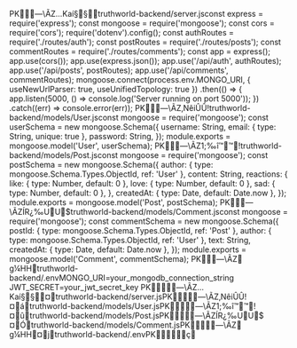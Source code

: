 PK—\ÃZ…Kaí§§truthworld-backend/server.jsconst express = require('express'); const mongoose = require('mongoose'); const cors = require('cors'); require('dotenv').config(); const authRoutes = require('./routes/auth'); const postRoutes = require('./routes/posts'); const commentRoutes = require('./routes/comments'); const app = express(); app.use(cors()); app.use(express.json()); app.use('/api/auth', authRoutes); app.use('/api/posts', postRoutes); app.use('/api/comments', commentRoutes); mongoose.connect(process.env.MONGO_URI, { useNewUrlParser: true, useUnifiedTopology: true }) .then(() => { app.listen(5000, () => console.log('Server running on port 5000')); }) .catch((err) => console.error(err)); PK—\ÃZ‚NêiÛÛ!truthworld-backend/models/User.jsconst mongoose = require('mongoose'); const userSchema = new mongoose.Schema({ username: String, email: { type: String, unique: true }, password: String, }); module.exports = mongoose.model('User', userSchema); PK—\ÃZ1;‰î™™!truthworld-backend/models/Post.jsconst mongoose = require('mongoose'); const postSchema = new mongoose.Schema({ author: { type: mongoose.Schema.Types.ObjectId, ref: 'User' }, content: String, reactions: { like: { type: Number, default: 0 }, love: { type: Number, default: 0 }, sad: { type: Number, default: 0 }, }, createdAt: { type: Date, default: Date.now }, }); module.exports = mongoose.model('Post', postSchema); PK—\ÃZÍR¿‰UU$truthworld-backend/models/Comment.jsconst mongoose = require('mongoose'); const commentSchema = new mongoose.Schema({ postId: { type: mongoose.Schema.Types.ObjectId, ref: 'Post' }, author: { type: mongoose.Schema.Types.ObjectId, ref: 'User' }, text: String, createdAt: { type: Date, default: Date.now }, }); module.exports = mongoose.model('Comment', commentSchema); PK—\ÃZ g¼HHtruthworld-backend/.envMONGO_URI=your_mongodb_connection_string JWT_SECRET=your_jwt_secret_key PK—\ÃZ…Kaí§§¤truthworld-backend/server.jsPK—\ÃZ‚NêiÛÛ!¤átruthworld-backend/models/User.jsPK—\ÃZ1;‰î™™!¤ûtruthworld-backend/models/Post.jsPK—\ÃZÍR¿‰UU$¤Ótruthworld-backend/models/Comment.jsPK—\ÃZ g¼HH¤jtruthworld-backend/.envPKç
